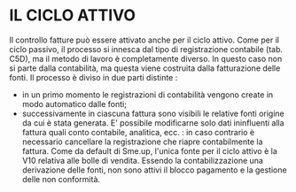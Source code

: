 # IL CICLO ATTIVO

Il controllo fatture può essere attivato anche per il ciclo attivo.
Come per il ciclo passivo, il processo si innesca dal tipo di registrazione contabile (tab. C5D), ma il metodo di lavoro è completamente diverso.
In questo caso non si parte dalla contabilità, ma questa viene costruita dalla fatturazione delle fonti. Il processo è diviso in due parti distinte : 
 * in un primo momento le registrazioni di contabilità vengono create in modo automatico dalle fonti;
 * successivamente in ciascuna fattura sono visibili le relative fonti origine da cui è stata generata. E' possibile modificarne solo dati ininfluenti alla fattura quali conto contabile, analitica, ecc. :  in caso contrario è necessario cancellare la registrazione che riapre contabilmente la fattura.
Come da default di Sme.up, l'unica fonte per il ciclo attivo è la V10 relativa alle bolle di vendita.
Essendo la contabilizzazione una derivazione delle fonti, non sono attivi il blocco pagamento e la gestione delle non conformità.

